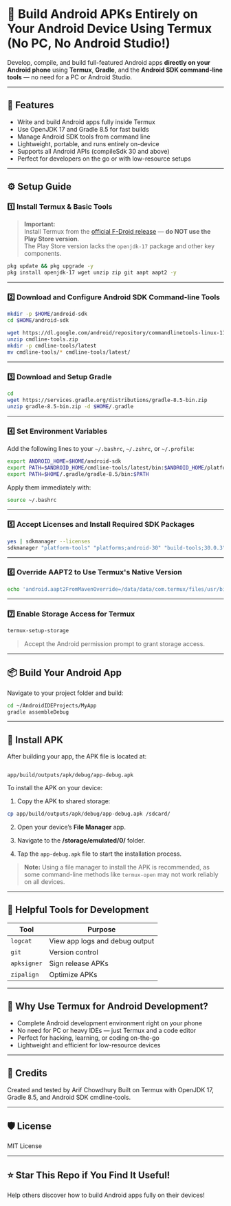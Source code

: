 
# 📱 Build Android APKs Entirely on Your Android Device Using Termux (No PC, No Android Studio!)

Develop, compile, and build full-featured Android apps **directly on your Android phone** using **Termux**, **Gradle**, and the **Android SDK command-line tools** — no need for a PC or Android Studio.

---

## 🚀 Features

- Write and build Android apps fully inside Termux  
- Use OpenJDK 17 and Gradle 8.5 for fast builds  
- Manage Android SDK tools from command line  
- Lightweight, portable, and runs entirely on-device  
- Supports all Android APIs (compileSdk 30 and above)  
- Perfect for developers on the go or with low-resource setups  

---

## ⚙️ Setup Guide

### 1️⃣ Install Termux & Basic Tools

> **Important:**  
> Install Termux from the [official F-Droid release](https://f-droid.org/en/packages/com.termux/) — **do NOT use the Play Store version**.  
> The Play Store version lacks the `openjdk-17` package and other key components.

```bash
pkg update && pkg upgrade -y
pkg install openjdk-17 wget unzip zip git aapt aapt2 -y
````

---

### 2️⃣ Download and Configure Android SDK Command-line Tools

```bash
mkdir -p $HOME/android-sdk
cd $HOME/android-sdk

wget https://dl.google.com/android/repository/commandlinetools-linux-11076708_latest.zip -O cmdline-tools.zip
unzip cmdline-tools.zip
mkdir -p cmdline-tools/latest
mv cmdline-tools/* cmdline-tools/latest/
```

---


### 3️⃣ Download and Setup Gradle

```bash
cd
wget https://services.gradle.org/distributions/gradle-8.5-bin.zip
unzip gradle-8.5-bin.zip -d $HOME/.gradle
```
---
### 4️⃣ Set Environment Variables

Add the following lines to your `~/.bashrc`, `~/.zshrc`, or `~/.profile`:

```bash
export ANDROID_HOME=$HOME/android-sdk
export PATH=$ANDROID_HOME/cmdline-tools/latest/bin:$ANDROID_HOME/platform-tools:$PATH
export PATH=$HOME/.gradle/gradle-8.5/bin:$PATH
```

Apply them immediately with:

```bash
source ~/.bashrc
```

---

### 5️⃣ Accept Licenses and Install Required SDK Packages

```bash
yes | sdkmanager --licenses
sdkmanager "platform-tools" "platforms;android-30" "build-tools;30.0.3"
```


---

### 6️⃣ Override AAPT2 to Use Termux's Native Version

```bash
echo 'android.aapt2FromMavenOverride=/data/data/com.termux/files/usr/bin/aapt2' >> ~/.gradle/gradle.properties
```

---

### 7️⃣ Enable Storage Access for Termux

```bash
termux-setup-storage
```

> Accept the Android permission prompt to grant storage access.

---

## 📦 Build Your Android App

Navigate to your project folder and build:

```bash
cd ~/AndroidIDEProjects/MyApp
gradle assembleDebug
```

---

## 📲 Install APK

After building your app, the APK file is located at:

```

app/build/outputs/apk/debug/app-debug.apk

````

To install the APK on your device:

1. Copy the APK to shared storage:

```bash
cp app/build/outputs/apk/debug/app-debug.apk /sdcard/
````

2. Open your device’s **File Manager** app.

3. Navigate to the **/storage/emulated/0/** folder.

4. Tap the `app-debug.apk` file to start the installation process.

> **Note:** Using a file manager to install the APK is recommended, as some command-line methods like `termux-open` may not work reliably on all devices.



---

## 🧰 Helpful Tools for Development

| Tool        | Purpose                        |
| ----------- | ------------------------------ |
| `logcat`    | View app logs and debug output |
| `git`       | Version control                |
| `apksigner` | Sign release APKs              |
| `zipalign`  | Optimize APKs                  |

---

## 🤖 Why Use Termux for Android Development?

* Complete Android development environment right on your phone
* No need for PC or heavy IDEs — just Termux and a code editor
* Perfect for hacking, learning, or coding on-the-go
* Lightweight and efficient for low-resource devices

---

## 💬 Credits

Created and tested by Arif Chowdhury
Built on Termux with OpenJDK 17, Gradle 8.5, and Android SDK cmdline-tools.

---

## 🛡️ License

MIT License

---

## ⭐ Star This Repo if You Find It Useful!

Help others discover how to build Android apps fully on their devices!
